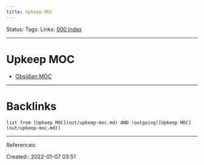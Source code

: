 ```yaml
---
title: Upkeep MOC
---
```

Status: 
Tags: 
Links: [000 Index](out/000-index.md)
___
# Upkeep MOC
- [Obsidian MOC](out/obsidian-moc.md)
___
# Backlinks
```dataview
list from [Upkeep MOC](out/upkeep-moc.md) AND !outgoing([Upkeep MOC](out/upkeep-moc.md))
```
___
References:

Created:: 2022-01-07 03:51
